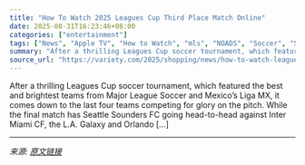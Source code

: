 ```yaml
---
title: "How To Watch 2025 Leagues Cup Third Place Match Online"
date: 2025-08-31T16:23:46+08:00
categories: ["entertainment"]
tags: ["News", "Apple TV", "How to Watch", "mls", "NOADS", "Soccer", "Sports"]
summary: "After a thrilling Leagues Cup soccer tournament, which featured the best and brightest teams from Major League Soccer and Mexico&#8217;s Liga MX, it comes down to the last four teams competing for glo"
source_url: "https://variety.com/2025/shopping/news/how-to-watch-leagues-cup-online-1236094415/"
---
```


After a thrilling Leagues Cup soccer tournament, which featured the best and brightest teams from Major League Soccer and Mexico&#8217;s Liga MX, it comes down to the last four teams competing for glory on the pitch. While the final match has Seattle Sounders FC going head-to-head against Inter Miami CF, the L.A. Galaxy and Orlando [&#8230;]

---

*来源: [原文链接](https://variety.com/2025/shopping/news/how-to-watch-leagues-cup-online-1236094415/)*
